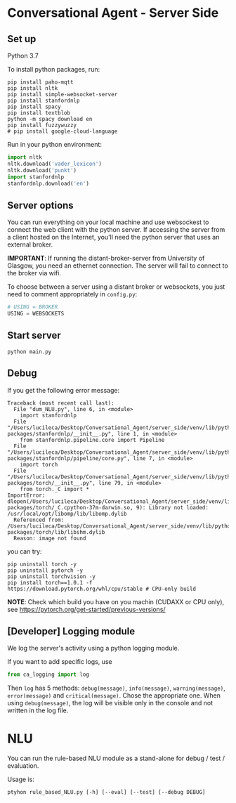 # Conversational Agent - Server Side

## Set up

Python 3.7

To install python packages, run:
```shell
pip install paho-mqtt
pip install nltk
pip install simple-websocket-server
pip install stanfordnlp
pip install spacy
pip install textblob
python -m spacy download en
pip install fuzzywuzzy
# pip install google-cloud-language
```

Run in your python environment:
```python
import nltk
nltk.download('vader_lexicon')
nltk.download('punkt')
import stanfordnlp
stanfordnlp.download('en')
```

## Server options

You can run everything on your local machine and use websockest to connect the web client with the python server.
If accessing the server from a client hosted on the Internet, you'll need the python server that uses an external broker.

__IMPORTANT__: If running the distant-broker-server from University of Glasgow, you need an ethernet connection.
The server will fail to connect to the broker via wifi.

To choose between a server using a distant broker or websockets, you just need to comment appropriately in `config.py`:
```python
# USING = BROKER
USING = WEBSOCKETS
```

## Start server

```shell
python main.py
```

## Debug

If you get the following error message:
```shell
Traceback (most recent call last):
  File "dum_NLU.py", line 6, in <module>
    import stanfordnlp
  File "/Users/lucileca/Desktop/Conversational_Agent/server_side/venv/lib/python3.7/site-packages/stanfordnlp/__init__.py", line 1, in <module>
    from stanfordnlp.pipeline.core import Pipeline
  File "/Users/lucileca/Desktop/Conversational_Agent/server_side/venv/lib/python3.7/site-packages/stanfordnlp/pipeline/core.py", line 7, in <module>
    import torch
  File "/Users/lucileca/Desktop/Conversational_Agent/server_side/venv/lib/python3.7/site-packages/torch/__init__.py", line 79, in <module>
    from torch._C import *
ImportError: dlopen(/Users/lucileca/Desktop/Conversational_Agent/server_side/venv/lib/python3.7/site-packages/torch/_C.cpython-37m-darwin.so, 9): Library not loaded: /usr/local/opt/libomp/lib/libomp.dylib
  Referenced from: /Users/lucileca/Desktop/Conversational_Agent/server_side/venv/lib/python3.7/site-packages/torch/lib/libshm.dylib
  Reason: image not found
```
you can try:
```shell
pip uninstall torch -y
pip uninstall pytorch -y
pip uninstall torchvision -y
pip install torch==1.0.1 -f https://download.pytorch.org/whl/cpu/stable # CPU-only build
```
__NOTE__: Check which build you have on you machin (CUDAXX or CPU only), see https://pytorch.org/get-started/previous-versions/

## [Developer] Logging module

We log the server's activity using a python logging module.

If you want to add specific logs, use 
```python 
from ca_logging import log
``` 
Then `log` has 5 methods: `debug(message)`, `info(message)`, `warning(message)`, `error(message)` and `critical(message)`. Chose the appropriate one. When using `debug(message)`, the log will be visible only in the console and not written in the log file. 

# NLU

You can run the rule-based NLU module as a stand-alone for debug / test / evaluation.

Usage is:
```shell
ptyhon rule_based_NLU.py [-h] [--eval] [--test] [--debug DEBUG]
```

